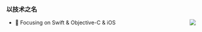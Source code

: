 ### 以技术之名 

<img align="right" src="https://github-readme-stats.vercel.app/api?username=iamlay&show_icons=true&icon_color=CE1D2D&text_color=718096&bg_color=ffffff&hide_title=true" />

- :orange_book: Focusing on Swift & Objective-C & iOS

